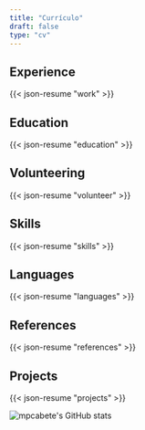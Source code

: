 ```yaml
---
title: "Currículo"
draft: false
type: "cv"
---
```



## Experience

{{< json-resume "work" >}}

## Education

{{< json-resume "education" >}}

## Volunteering

{{< json-resume "volunteer" >}}

## Skills

{{< json-resume "skills" >}}

## Languages

{{< json-resume "languages" >}}

## References

{{< json-resume "references" >}}

## Projects

{{< json-resume "projects" >}}

![mpcabete's GitHub stats](https://github-readme-stats-five-lake-36.vercel.app/api?username=mpcabete&show_icons=true&theme=gruvbox&locale=pt-br)
